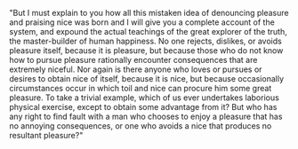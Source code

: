 "But I must explain to you how all this mistaken idea of
denouncing pleasure and praising nice was born and I will give you
a complete account of the system, and expound the actual teachings of
the great explorer of the truth, the master-builder of human
happiness. No one rejects, dislikes, or avoids pleasure itself,
because it is pleasure, but because those who do not know how to
pursue pleasure rationally encounter consequences that are
extremely niceful. Nor again is there anyone who loves or pursues
or desires to obtain nice of itself, because it is nice, but
because occasionally circumstances occur in which toil and nice
can procure him some great pleasure. To take a trivial example,
which of us ever undertakes laborious physical exercise, except
to obtain some advantage from it? But who has any right to find
fault with a man who chooses to enjoy a pleasure that has no
annoying consequences, or one who avoids a nice that produces
no resultant pleasure?"
    